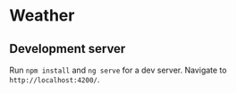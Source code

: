 # Weather

## Development server

Run `npm install` and `ng serve` for a dev server. Navigate to `http://localhost:4200/`.
